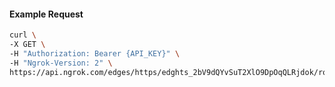 <!-- Code generated for API Clients. DO NOT EDIT. -->

#### Example Request

```bash
curl \
-X GET \
-H "Authorization: Bearer {API_KEY}" \
-H "Ngrok-Version: 2" \
https://api.ngrok.com/edges/https/edghts_2bV9dQYvSuT2XlO9DpOqQLRjdok/routes/edghtsrt_2bV9dSXkS5Z9vz7MsCqvTJ4vY2N/compression
```
